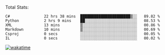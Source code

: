 Total Stats:
<!--START_SECTION:waka-->

```text
C#               22 hrs 38 mins  ██████████████████████▒░░   89.82 %
Python           2 hrs 9 mins    ██░░░░░░░░░░░░░░░░░░░░░░░   08.53 %
XML              13 mins         ▒░░░░░░░░░░░░░░░░░░░░░░░░   00.86 %
Markdown         10 mins         ▒░░░░░░░░░░░░░░░░░░░░░░░░   00.69 %
Csproj           0 secs          ░░░░░░░░░░░░░░░░░░░░░░░░░   00.05 %
IL               0 secs          ░░░░░░░░░░░░░░░░░░░░░░░░░   00.02 %
```

<!--END_SECTION:waka-->

[![wakatime](https://wakatime.com/badge/user/d6a1e036-2153-43d6-9604-0dce67457b7f.svg)](https://wakatime.com/@d6a1e036-2153-43d6-9604-0dce67457b7f)
